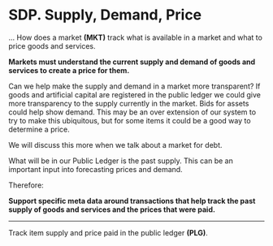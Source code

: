 # SDP. Supply, Demand, Price

... How does a market **(MKT)** track what is available in a market and what to price goods and services.

**Markets must understand the current supply and demand of goods and services to create a price for them.**

Can we help make the supply and demand in a market more transparent?  If goods and artificial capital are registered in the public ledger we could give more transparency to the supply currently in the market.  Bids for assets could help show demand. This may be an over extension of our system to try to make this ubiquitous, but for some items it could be a good way to determine a price.

We will discuss this more when we talk about a market for debt.

What will be in our Public Ledger is the past supply.  This can be an important input into forecasting prices and demand.

Therefore:

**Support specific meta data around transactions that help track the past supply of goods and services and the prices that were paid.**

----------
Track item supply and price paid in the public ledger **(PLG)**.









